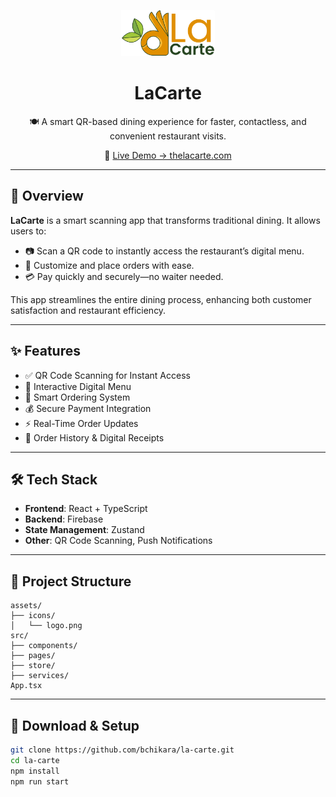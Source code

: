 <p align="center">
  <img src="./src/assets/icons/la_carte.png" alt="LaCarte Logo" width="150"/>
</p>

<h1 align="center">LaCarte</h1>

<p align="center">
  🍽️ A smart QR-based dining experience for faster, contactless, and convenient restaurant visits.
</p>

<p align="center">
  🔗 <a href="https://thelacarte.com" target="_blank">Live Demo → thelacarte.com</a>
</p>

---

## 🚀 Overview

**LaCarte** is a smart scanning app that transforms traditional dining. It allows users to:

- 📷 Scan a QR code to instantly access the restaurant’s digital menu.
- 📝 Customize and place orders with ease.
- 💳 Pay quickly and securely—no waiter needed.

This app streamlines the entire dining process, enhancing both customer satisfaction and restaurant efficiency.

---

## ✨ Features

- ✅ QR Code Scanning for Instant Access
- 📜 Interactive Digital Menu
- 🛒 Smart Ordering System
- 💰 Secure Payment Integration
- ⚡ Real-Time Order Updates
- 🧾 Order History & Digital Receipts

---

## 🛠️ Tech Stack

- **Frontend**: React + TypeScript
- **Backend**: Firebase
- **State Management**: Zustand
- **Other**: QR Code Scanning, Push Notifications

---

## 📂 Project Structure

```
assets/
├── icons/
│   └── logo.png
src/
├── components/
├── pages/
├── store/
├── services/
App.tsx
```

---

## 📎 Download & Setup

```bash
git clone https://github.com/bchikara/la-carte.git
cd la-carte
npm install
npm run start
```